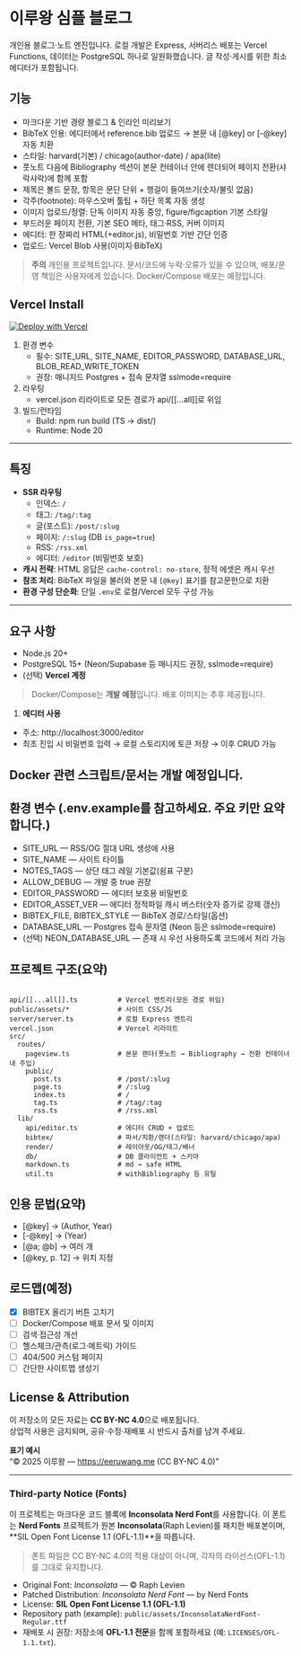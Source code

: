# 이루왕 심플 블로그

개인용 블로그·노트 엔진입니다. 로컬 개발은 Express, 서버리스 배포는 Vercel Functions, 데이터는 PostgreSQL 하나로 일원화했습니다. 글 작성·게시를 위한 최소 에디터가 포함됩니다.

## 기능

- 마크다운 기반 경량 블로그 & 인라인 미리보기
- BibTeX 인용: 에디터에서 reference.bib 업로드 → 본문 내 [@key] or [-@key] 자동 치환
- 스타일: harvard(기본) / chicago(author-date) / apa(lite)
- 풋노트 다음에 Bibliography 섹션이 본문 컨테이너 안에 렌더되어 페이지 전환(샤락샤락)에 함께 포함
- 제목은 볼드 문장, 항목은 문단 단위 + 행걸이 들여쓰기(숫자/불릿 없음)
- 각주(footnote): 마우스오버 툴팁 + 하단 목록 자동 생성
- 이미지 업로드/정렬: 단독 이미지 자동 중앙, figure/figcaption 기본 스타일
- 부드러운 페이지 전환, 기본 SEO 메타, 태그·RSS, 커버 이미지
- 에디터: 한 장짜리 HTML(+editor.js), 비밀번호 기반 간단 인증
- 업로드: Vercel Blob 사용(이미지·BibTeX)

> **주의**
> 개인용 프로젝트입니다. 문서/코드에 누락·오류가 있을 수 있으며, 배포/운영 책임은 사용자에게 있습니다.
> Docker/Compose 배포는 예정입니다.

## Vercel Install
[![Deploy with Vercel](https://vercel.com/button)](https://vercel.com/new/clone?repository-url=https%3A%2F%2Fgithub.com%2Feeruwang%2FSimple_eeruwang_blog&integration-ids=NEON_INTEGRATION_ID)

1. 환경 변수
   - 필수: SITE_URL, SITE_NAME, EDITOR_PASSWORD, DATABASE_URL, BLOB_READ_WRITE_TOKEN
   - 권장: 매니지드 Postgres + 접속 문자열 sslmode=require
2. 라우팅
   - vercel.json 리라이트로 모든 경로가 api/[[...all]]로 위임
3. 빌드/런타임
   - Build: npm run build (TS → dist/)
   - Runtime: Node 20

---

## 특징

- **SSR 라우팅**
  - 인덱스: `/`
  - 태그: `/tag/:tag`
  - 글(포스트): `/post/:slug`
  - 페이지: `/:slug` (DB `is_page=true`)
  - RSS: `/rss.xml`
  - 에디터: `/editor` (비밀번호 보호)
- **캐시 전략**: HTML 응답은 `cache-control: no-store`, 정적 에셋은 캐시 우선
- **참조 처리**: BibTeX 파일을 불러와 본문 내 `[@key]` 표기를 참고문헌으로 치환
- **환경 구성 단순화**: 단일 `.env`로 로컬/Vercel 모두 구성 가능

---

## 요구 사항
- Node.js 20+
- PostgreSQL 15+ (Neon/Supabase 등 매니지드 권장, sslmode=require)
- (선택) **Vercel 계정**

> Docker/Compose는 **개발 예정**입니다. 배포 이미지는 추후 제공됩니다.

1) **에디터 사용**
- 주소: http://localhost:3000/editor
- 최초 진입 시 비밀번호 입력 → 로컬 스토리지에 토큰 저장 → 이후 CRUD 가능

## Docker 관련 스크립트/문서는 개발 예정입니다.


## 환경 변수 (.env.example를 참고하세요. 주요 키만 요약합니다.)
- SITE_URL — RSS/OG 절대 URL 생성에 사용
- SITE_NAME — 사이트 타이틀
- NOTES_TAGS — 상단 태그 레일 기본값(쉼표 구분)
- ALLOW_DEBUG — 개발 중 true 권장
- EDITOR_PASSWORD — 에디터 보호용 비밀번호
- EDITOR_ASSET_VER — 에디터 정적파일 캐시 버스터(숫자 증가로 강제 갱신)
- BIBTEX_FILE, BIBTEX_STYLE — BibTeX 경로/스타일(옵션)
- DATABASE_URL — Postgres 접속 문자열 (Neon 등은 sslmode=require)
- (선택) NEON_DATABASE_URL — 존재 시 우선 사용하도록 코드에서 처리 가능

## 프로젝트 구조(요약)
```

api/[[...all]].ts          # Vercel 엔트리(모든 경로 위임)
public/assets/*            # 사이트 CSS/JS
server/server.ts           # 로컬 Express 엔트리
vercel.json                # Vercel 리라이트
src/
  routes/
    pageview.ts            # 본문 렌더(풋노트 → Bibliography → 전환 컨테이너 내 주입)
    public/
      post.ts              # /post/:slug
      page.ts              # /:slug
      index.ts             # /
      tag.ts               # /tag/:tag
      rss.ts               # /rss.xml
  lib/
    api/editor.ts          # 에디터 CRUD + 업로드
    bibtex/                # 파서/치환/렌더(스타일: harvard/chicago/apa)
    render/                # 레이아웃/OG/태그/배너
    db/                    # DB 클라이언트 + 스키마
    markdown.ts            # md → safe HTML
    util.ts                # withBibliography 등 유틸
```
## 인용 문법(요약)
- [@key] → (Author, Year)
- [-@key] → (Year)
- [@a; @b] → 여러 개
- [@key, p. 12] → 위치 지정

## 로드맵(예정)
- [x] BIBTEX 올리기 버튼 고치기
- [ ] Docker/Compose 배포 문서 및 이미지
- [ ] 검색·접근성 개선
- [ ] 헬스체크/관측(로그·메트릭) 가이드
- [ ] 404/500 커스텀 페이지
- [ ] 간단한 사이트맵 생성기

## License & Attribution
이 저장소의 모든 자료는 **CC BY-NC 4.0**으로 배포됩니다.  
상업적 사용은 금지되며, 공유·수정·재배포 시 반드시 출처를 남겨 주세요.

**표기 예시**  
“© 2025 이루왕 — https://eeruwang.me (CC BY-NC 4.0)”

---

### Third-party Notice (Fonts)
이 프로젝트는 마크다운 코드 블록에 **Inconsolata Nerd Font**를 사용합니다. 이 폰트는 **Nerd Fonts** 프로젝트가 원본 **Inconsolata**(Raph Levien)를 패치한 배포본이며, **SIL Open Font License 1.1 (OFL-1.1)**을 따릅니다.  
> 폰트 파일은 CC BY-NC 4.0의 적용 대상이 아니며, 각자의 라이선스(OFL-1.1)를 그대로 유지합니다.

- Original Font: *Inconsolata* — © Raph Levien  
- Patched Distribution: *Inconsolata Nerd Font* — by Nerd Fonts  
- License: **SIL Open Font License 1.1 (OFL-1.1)**  
- Repository path (example): `public/assets/InconsolataNerdFont-Regular.ttf`  
- 재배포 시 권장: 저장소에 **OFL-1.1 전문**을 함께 포함하세요 (예: `LICENSES/OFL-1.1.txt`).
